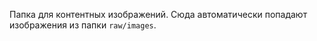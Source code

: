 <!-- @format -->

Папка для контентных изображений. Сюда автоматически попадают изображения из папки `raw/images`.
